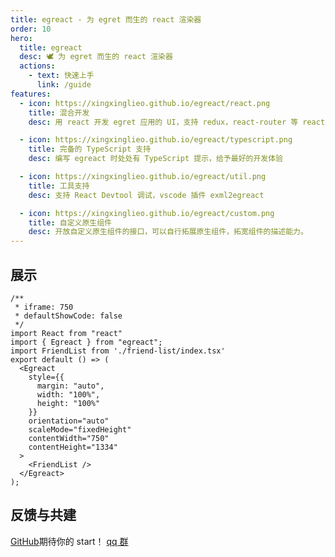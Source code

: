 ```yaml
---
title: egreact - 为 egret 而生的 react 渲染器
order: 10
hero:
  title: egreact
  desc: 🕊️ 为 egret 而生的 react 渲染器
  actions:
    - text: 快速上手
      link: /guide
features:
  - icon: https://xingxinglieo.github.io/egreact/react.png
    title: 混合开发 
    desc: 用 react 开发 egret 应用的 UI，支持 redux，react-router 等 react 生态

  - icon: https://xingxinglieo.github.io/egreact/typescript.png
    title: 完备的 TypeScript 支持
    desc: 编写 egreact 时处处有 TypeScript 提示，给予最好的开发体验

  - icon: https://xingxinglieo.github.io/egreact/util.png
    title: 工具支持 
    desc: 支持 React Devtool 调试，vscode 插件 exml2egreact

  - icon: https://xingxinglieo.github.io/egreact/custom.png
    title: 自定义原生组件
    desc: 开放自定义原生组件的接口，可以自行拓展原生组件，拓宽组件的描述能力。
---
```


## 展示

``` tsx
/**
 * iframe: 750
 * defaultShowCode: false
 */
import React from "react"
import { Egreact } from "egreact";
import FriendList from './friend-list/index.tsx' 
export default () => (
  <Egreact 
    style={{
      margin: "auto",
      width: "100%",
      height: "100%"
    }}
    orientation="auto"
    scaleMode="fixedHeight"
    contentWidth="750" 
    contentHeight="1334"
  >
    <FriendList />
  </Egreact>
);
```

## 反馈与共建

[GitHub](https://github.com/xingxinglieo/egreact)期待你的 start！
[qq 群](https://qm.qq.com/cgi-bin/qm/qr?k=wLVjCrDj27-_GpnyuuVAv5HTWT73p9vb&authKey=uKtOPKgV5S%2FbSQfz%2BSnN%2BdXy55LUtsWcnpUBQU%2FbM5JRlZQJqx1ktBJEsPG7dsUX&noverify=0&group_code=468344181)
